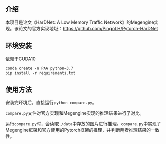 ## 介绍

本项目是论文《HarDNet: A Low Memory Traffic Network》的Megengine实现。该论文的官方实现地址：https://github.com/PingoLH/Pytorch-HarDNet


## 环境安装

依赖于CUDA10

```
conda create -n PAA python=3.7
pip install -r requirements.txt
```

## 使用方法

安装完环境后，直接运行`python compare.py`。

`compare.py`文件对官方实现和Megengine实现的推理结果进行了对比。

运行`compare.py`时，会读取`./data`中存放的图片进行推理。`compare.py`中实现了Megengine框架和官方使用的Pytorch框架的推理，并判断两者推理结果的一致性。